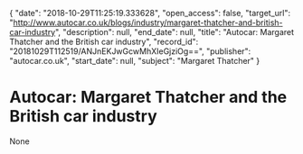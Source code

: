 {
  "date": "2018-10-29T11:25:19.333628", 
  "open_access": false, 
  "target_url": "http://www.autocar.co.uk/blogs/industry/margaret-thatcher-and-british-car-industry", 
  "description": null, 
  "end_date": null, 
  "title": "Autocar: Margaret Thatcher and the British car industry", 
  "record_id": "20181029T112519/ANJnEKJwGcwMhXIeGjziOg==", 
  "publisher": "autocar.co.uk", 
  "start_date": null, 
  "subject": "Margaret Thatcher"
}

# Autocar: Margaret Thatcher and the British car industry

None